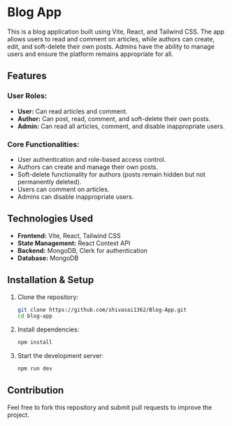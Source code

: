 # Blog App

This is a blog application built using Vite, React, and Tailwind CSS. The app allows users to read and comment on articles, while authors can create, edit, and soft-delete their own posts. Admins have the ability to manage users and ensure the platform remains appropriate for all.

## Features

### User Roles:

- **User:** Can read articles and comment.
- **Author:** Can post, read, comment, and soft-delete their own posts.
- **Admin:** Can read all articles, comment, and disable inappropriate users.

### Core Functionalities:

- User authentication and role-based access control.
- Authors can create and manage their own posts.
- Soft-delete functionality for authors (posts remain hidden but not permanently deleted).
- Users can comment on articles.
- Admins can disable inappropriate users.

## Technologies Used

- **Frontend:** Vite, React, Tailwind CSS
- **State Management:** React Context API 
- **Backend:** MongoDB, Clerk for authentication
- **Database:** MongoDB

## Installation & Setup

1. Clone the repository:

   ```sh
   git clone https://github.com/shivasai1362/Blog-App.git
   cd blog-app
   ```

2. Install dependencies:

   ```sh
   npm install
   ```

3. Start the development server:

   ```sh
   npm run dev
   ```

## Contribution

Feel free to fork this repository and submit pull requests to improve the project.


